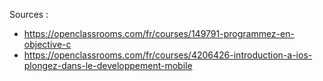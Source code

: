 
Sources :

- https://openclassrooms.com/fr/courses/149791-programmez-en-objective-c
- https://openclassrooms.com/fr/courses/4206426-introduction-a-ios-plongez-dans-le-developpement-mobile

